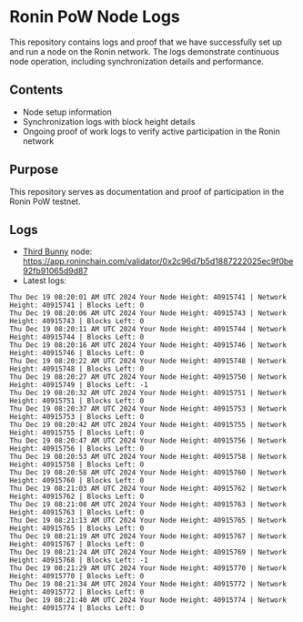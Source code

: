 # Ronin PoW Node Logs

This repository contains logs and proof that we have successfully set up and run a node on the Ronin network. The logs demonstrate continuous node operation, including synchronization details and performance.

## Contents

- Node setup information
- Synchronization logs with block height details
- Ongoing proof of work logs to verify active participation in the Ronin network

## Purpose

This repository serves as documentation and proof of participation in the Ronin PoW testnet.

## Logs

- [Third Bunny](https://thirdbunny.xyz/) node: https://app.roninchain.com/validator/0x2c96d7b5d1887222025ec9f0be92fb91065d9d87
- Latest logs:
```
Thu Dec 19 08:20:01 AM UTC 2024 Your Node Height: 40915741 | Network Height: 40915741 | Blocks Left: 0
Thu Dec 19 08:20:06 AM UTC 2024 Your Node Height: 40915743 | Network Height: 40915743 | Blocks Left: 0
Thu Dec 19 08:20:11 AM UTC 2024 Your Node Height: 40915744 | Network Height: 40915744 | Blocks Left: 0
Thu Dec 19 08:20:16 AM UTC 2024 Your Node Height: 40915746 | Network Height: 40915746 | Blocks Left: 0
Thu Dec 19 08:20:22 AM UTC 2024 Your Node Height: 40915748 | Network Height: 40915748 | Blocks Left: 0
Thu Dec 19 08:20:27 AM UTC 2024 Your Node Height: 40915750 | Network Height: 40915749 | Blocks Left: -1
Thu Dec 19 08:20:32 AM UTC 2024 Your Node Height: 40915751 | Network Height: 40915751 | Blocks Left: 0
Thu Dec 19 08:20:37 AM UTC 2024 Your Node Height: 40915753 | Network Height: 40915753 | Blocks Left: 0
Thu Dec 19 08:20:42 AM UTC 2024 Your Node Height: 40915755 | Network Height: 40915755 | Blocks Left: 0
Thu Dec 19 08:20:47 AM UTC 2024 Your Node Height: 40915756 | Network Height: 40915756 | Blocks Left: 0
Thu Dec 19 08:20:53 AM UTC 2024 Your Node Height: 40915758 | Network Height: 40915758 | Blocks Left: 0
Thu Dec 19 08:20:58 AM UTC 2024 Your Node Height: 40915760 | Network Height: 40915760 | Blocks Left: 0
Thu Dec 19 08:21:03 AM UTC 2024 Your Node Height: 40915762 | Network Height: 40915762 | Blocks Left: 0
Thu Dec 19 08:21:08 AM UTC 2024 Your Node Height: 40915763 | Network Height: 40915763 | Blocks Left: 0
Thu Dec 19 08:21:13 AM UTC 2024 Your Node Height: 40915765 | Network Height: 40915765 | Blocks Left: 0
Thu Dec 19 08:21:19 AM UTC 2024 Your Node Height: 40915767 | Network Height: 40915767 | Blocks Left: 0
Thu Dec 19 08:21:24 AM UTC 2024 Your Node Height: 40915769 | Network Height: 40915768 | Blocks Left: -1
Thu Dec 19 08:21:29 AM UTC 2024 Your Node Height: 40915770 | Network Height: 40915770 | Blocks Left: 0
Thu Dec 19 08:21:34 AM UTC 2024 Your Node Height: 40915772 | Network Height: 40915772 | Blocks Left: 0
Thu Dec 19 08:21:40 AM UTC 2024 Your Node Height: 40915774 | Network Height: 40915774 | Blocks Left: 0
```
